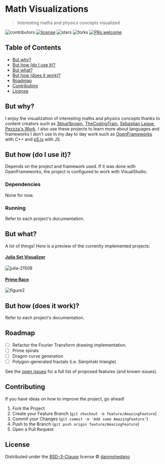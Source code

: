 # Math Visualizations

> Interesting maths and physics concepts visualized


<!-- Project Shields -->
![contributors](https://img.shields.io/github/contributors/danmohedano/math-vis.svg?style=flat-square) [![license](https://img.shields.io/github/license/danmohedano/math-vis.svg?style=flat-square)](https://github.com/danmohedano/math-vis/blob/main/LICENSE) ![stars](https://img.shields.io/github/stars/danmohedano/math-vis.svg?style=flat-square) ![forks](https://img.shields.io/github/forks/danmohedano/math-vis.svg?style=flat-square) [![PRs welcome](https://img.shields.io/badge/PRs-welcome!-green.svg)](https://github.com/danmohedano/math-vis/issues)

<!-- TOC -->
## Table of Contents

- [But why?](#but-why)
- [But how (do I use it)?](#but-how-do-i-use-it)
- [But what?](#but-what)
- [But how (does it work)?](#but-how-does-it-work)
- [Roadmap](#roadmap)
- [Contributing](#contributing)
- [License](#license)

## But why?

I enjoy the visualization of interesting maths and physics concepts thanks to content creators such as [3blue1brown](https://www.youtube.com/@3blue1brown), [TheCodingTrain](https://www.youtube.com/@TheCodingTrain), [Sebastian Lague](https://www.youtube.com/@SebastianLague), [Pezzza's Work](https://www.youtube.com/@PezzzasWork). I also use these projects to learn more about languages and frameworks I don't use in my day to day work such as [OpenFrameworks](https://openframeworks.cc/) with C++ and [p5.js](https://p5js.org/) with JS. 

## But how (do I use it)?

Depends on the project and framework used. If it was done with OpenFrameworks, the project is configured to work with VisualStudio.

### Dependencies

None for now.

### Running

Refer to each project's documentation.

## But what?

A lot of things! Here is a preview of the currently implemented projects:

#### [Julia Set Visualizer](https://github.com/danmohedano/math-vis/tree/main/julia-set)

![julia-21508](https://user-images.githubusercontent.com/43313293/222983215-17007b1e-0da5-4ced-869d-e6970071b535.png)

#### [Prime Race](https://github.com/danmohedano/math-vis/tree/main/prime-race)

![figure2](https://user-images.githubusercontent.com/43313293/223521847-68134a6f-4832-4496-b2aa-c9e5c05ab35c.png)

## But how (does it work)?

Refer to each project's documentation.

## Roadmap

- [ ] Refactor the Fourier Transform drawing implementation.
- [ ] Prime spirals
- [ ] Dragon curve generation
- [ ] Polygon-generated fractals (i.e. Sierpiński triangle)

See the [open issues](https://github.com/danmohedano/math-vis/issues) for a full list of proposed features (and known issues). 

## Contributing

If you have ideas on how to improve the project, go ahead!

1. Fork the Project
2. Create your Feature Branch (`git checkout -b feature/AmazingFeature`)
3. Commit your Changes (`git commit -m 'Add some AmazingFeature'`)
4. Push to the Branch (`git push origin feature/AmazingFeature`)
5. Open a Pull Request

## License

Distributed under the [BSD-3-Clause](https://github.com/danmohedano/math-vis/blob/main/LICENSE) license © [danmohedano](https://github.com/danmohedano)
